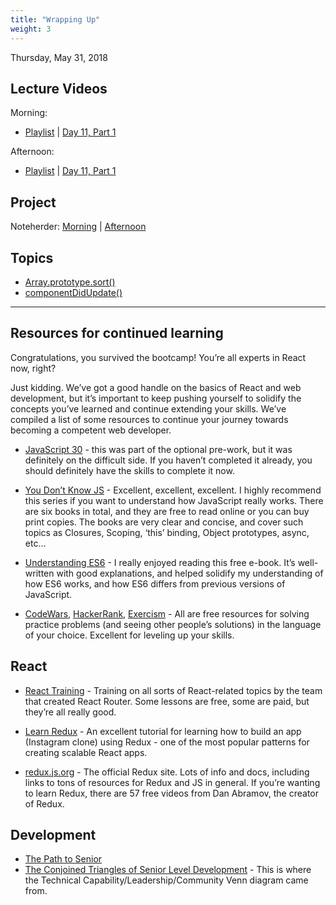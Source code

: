 ```yaml
---
title: "Wrapping Up"
weight: 3
---
```


<date>Thursday, May 31, 2018</date>

## Lecture Videos

Morning:

* [Playlist](https://www.youtube.com/watch?v=vGMMHQfp8Vk&list=PLuT2TqJuwaY_Hj168ujFhP0w5HzmaDLfG) | [Day 11, Part 1](https://www.youtube.com/watch?v=aNwOeRtawcA&list=PLuT2TqJuwaY_Hj168ujFhP0w5HzmaDLfG&index=132)

Afternoon:

* [Playlist](https://www.youtube.com/watch?v=uX8_DUKyTx0&list=PLuT2TqJuwaY_XxGei4xUXZn9HuTU3jBRk) | [Day 11, Part 1](https://www.youtube.com/watch?v=eJZiQUm9nEQ&list=PLuT2TqJuwaY_XxGei4xUXZn9HuTU3jBRk&index=137)

## Project

Noteherder: [Morning](https://github.com/xtbc18s1/noteherder) | [Afternoon](https://github.com/xtbc18s1/noteherder/tree/afternoon)


## Topics

* [Array.prototype.sort()](https://developer.mozilla.org/en-US/docs/Web/JavaScript/Reference/Global_Objects/Array/sort)
* [componentDidUpdate()](https://reactjs.org/docs/react-component.html#componentdidupdate)

<hr>

## Resources for continued learning

Congratulations, you survived the bootcamp! You’re all experts in React now, right?

Just kidding. We’ve got a good handle on the basics of React and web development, but it’s important to keep pushing yourself to solidify the concepts you’ve learned and continue extending your skills. We’ve compiled a list of some resources to continue your journey towards becoming a competent web developer.

* [JavaScript 30](https://javascript30.com/) - this was part of the optional pre-work, but it was definitely on the difficult side. If you haven’t completed it already, you should definitely have the skills to complete it now.

* [You Don’t Know JS](https://github.com/getify/You-Dont-Know-JS) - Excellent, excellent, excellent. I highly recommend this series if you want to understand how JavaScript really works. There are six books in total, and they are free to read online or you can buy print copies. The books are very clear and concise, and cover such topics as Closures, Scoping, ‘this’ binding, Object prototypes, async, etc…

* [Understanding ES6](https://leanpub.com/understandinges6/read) - I really enjoyed reading this free e-book. It’s well-written with good explanations, and helped solidify my understanding of how ES6 works, and how ES6 differs from previous versions of JavaScript.

* [CodeWars](https://www.codewars.com/), [HackerRank](https://www.hackerrank.com/), [Exercism](http://exercism.io/) - All are free resources for solving practice problems (and seeing other people’s solutions) in the language of your choice. Excellent for leveling up your skills.


## React

* [React Training](https://reacttraining.com/) - Training on all sorts of React-related topics by the team that created React Router. Some lessons are free, some are paid, but they’re all really good.

* [Learn Redux](https://learnredux.com/) - An excellent tutorial for learning how to build an app (Instagram clone) using Redux - one of the most popular patterns for creating scalable React apps.

* [redux.js.org](https://redux.js.org/) - The official Redux site. Lots of info and docs, including links to tons of resources for Redux and JS in general. If you’re wanting to learn Redux, there are 57 free videos from Dan Abramov, the creator of Redux.


## Development

* <a target="_blank" href="/dstrus-path-to-senior.pdf">The Path to Senior</a>
* [The Conjoined Triangles of Senior Level Development](https://frontside.io/blog/2016/07/07/the-conjoined-triangles-of-senior-level-development.html) - This is where the Technical Capability/Leadership/Community Venn diagram came from.
